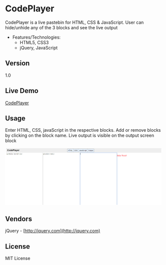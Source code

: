 # CodePlayer

CodePlayer is a live pastebin for HTML, CSS & JavaScript. User can hide/unhide any of the 3 blocks and see the live output

* Features/Technologies: 
  * HTML5, CSS3 
  * jQuery, JavaScript


## Version
1.0

## Live Demo
 [CodePlayer](http://jyotsnasingh.com/projects/JavaScript/CodePlayer/)

## Usage
Enter HTML, CSS, javaScript in the respective blocks. Add or remove blocks by clicking on the block name. Live output is visible on the output screen block  

![alt text](https://github.com/Jyotsna-Singh/CodePlayer/blob/master/Demo.png "CodePlayer")
  

## Vendors
jQuery - [http://jquery.com](http://jquery.com) 


## License
MIT License
